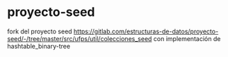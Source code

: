 # proyecto-seed

fork del proyecto seed https://gitlab.com/estructuras-de-datos/proyecto-seed/-/tree/master/src/ufps/util/colecciones_seed
con implementación de hashtable_binary-tree
